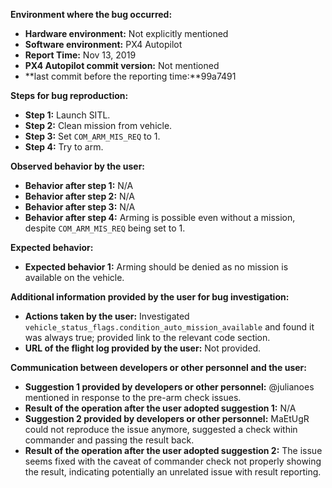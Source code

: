 **Environment where the bug occurred:**

- **Hardware environment:** Not explicitly mentioned
- **Software environment:** PX4 Autopilot
- **Report Time:** Nov 13, 2019
- **PX4 Autopilot commit version:** Not mentioned
- **last commit before the reporting time:**99a7491

**Steps for bug reproduction:**

- **Step 1:** Launch SITL.
- **Step 2:** Clean mission from vehicle.
- **Step 3:** Set `COM_ARM_MIS_REQ` to 1.
- **Step 4:** Try to arm.

**Observed behavior by the user:**

- **Behavior after step 1:** N/A
- **Behavior after step 2:** N/A
- **Behavior after step 3:** N/A
- **Behavior after step 4:** Arming is possible even without a mission, despite `COM_ARM_MIS_REQ` being set to 1.

**Expected behavior:**

- **Expected behavior 1:** Arming should be denied as no mission is available on the vehicle.

**Additional information provided by the user for bug investigation:**

- **Actions taken by the user:** Investigated `vehicle_status_flags.condition_auto_mission_available` and found it was always true; provided link to the relevant code section.
- **URL of the flight log provided by the user:** Not provided.

**Communication between developers or other personnel and the user:**

- **Suggestion 1 provided by developers or other personnel:** @julianoes mentioned in response to the pre-arm check issues.
- **Result of the operation after the user adopted suggestion 1:** N/A
- **Suggestion 2 provided by developers or other personnel:** MaEtUgR could not reproduce the issue anymore, suggested a check within commander and passing the result back.
- **Result of the operation after the user adopted suggestion 2:** The issue seems fixed with the caveat of commander check not properly showing the result, indicating potentially an unrelated issue with result reporting.
